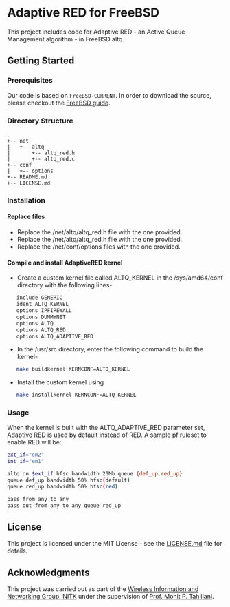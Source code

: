 
# Adaptive RED for FreeBSD
This project includes code for Adaptive RED - an Active Queue Management algorithm - in FreeBSD altq.

## Getting Started  
### Prerequisites

Our code is based on `FreeBSD-CURRENT`. In order to download the source, please checkout the [FreeBSD guide](https://www.freebsd.org/doc/handbook/bsdinstall.html).

### Directory Structure
```
.
+-- net
|   +-- altq 
|       +-- altq_red.h
|       +-- altq_red.c
+-- conf
|   +-- options
+-- README.md
+-- LICENSE.md
```
### Installation
#### Replace files
* Replace the /net/altq/altq_red.h file with the one provided.
* Replace the /net/altq/altq_red.h file with the one provided.
* Replace the /net/conf/options files with the one provided.

#### Compile and install AdaptiveRED kernel
* Create a custom kernel file called ALTQ_KERNEL in the /sys/amd64/conf directory with the following lines-
```Bash
   include GENERIC
   ident ALTQ_KERNEL
   options IPFIREWALL
   options DUMMYNET
   options ALTQ
   options ALTQ_RED
   options ALTQ_ADAPTIVE_RED
```
* In the /usr/src directory, enter the following command to build the kernel-
```Bash
   make buildkernel KERNCONF=ALTQ_KERNEL
```
* Install the custom kernel using 
```Bash
   make installkernel KERNCONF=ALTQ_KERNEL
```
### Usage
When the kernel is built with the ALTQ_ADAPTIVE_RED parameter set, Adaptive RED is used by default instead of RED. A sample pf ruleset to enable RED will be:
```bash
ext_if="em2"
int_if="em1"

altq on $ext_if hfsc bandwidth 20Mb queue {def_up,red_up}
queue def_up bandwidth 50% hfsc(default)
queue red_up bandwidth 50% hfsc(red)

pass from any to any
pass out from any to any queue red_up
```
## License

This project is licensed under the MIT License - see the [LICENSE.md](LICENSE.md) file for details.

## Acknowledgments
This project was carried out as part of the [Wireless Information and Networking Group, NITK](http://wing.nitk.ac.in/) under the supervision of [Prof. Mohit P. Tahiliani](https://github.com/mohittahiliani).
